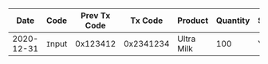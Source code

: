 | Date       | Code    | Prev Tx Code | Tx Code   | Product    | Quantity | Shipper | Author |
| ---------- | ------- | ------------ | --------- | ---------- | -------- | ------- | ------ |
| 2020-12-31 | `I`nput | 0x123412     | 0x2341234 | Ultra Milk | 100      | Yu      | Fikri  |
